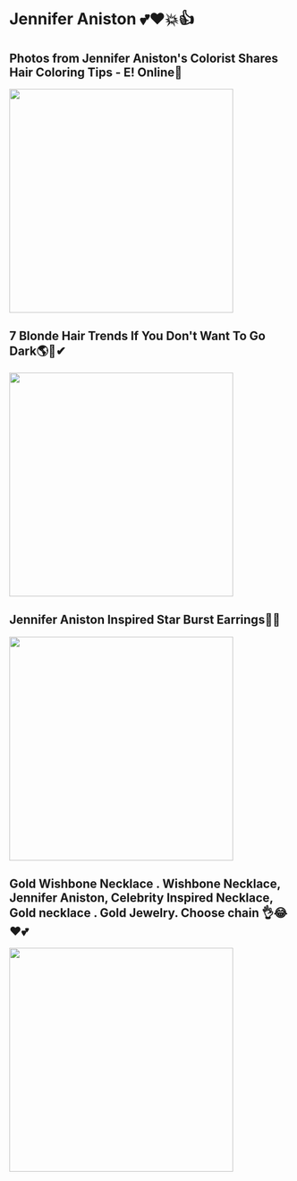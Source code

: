 # Jennifer Aniston  💕❤💥👍

## Photos from Jennifer Aniston's Colorist Shares Hair Coloring Tips - E! Online💛
<img src="https://i.pinimg.com/564x/eb/15/1c/eb151c8846e2dfc60092c23897e71ad0.jpg"   width="400"/>


## 7 Blonde Hair Trends If You Don't Want To Go Dark🌎🌿✔
<img src="https://i.pinimg.com/564x/65/46/5e/65465e910ecffd32934c326295d109aa.jpg"   width="400"/>

## Jennifer Aniston Inspired Star Burst Earrings💋😢
<img src="https://i.pinimg.com/564x/52/eb/0f/52eb0f71b9410e2b365c1b65f4dcf3be.jpg"   width="400"/>

## Gold Wishbone Necklace . Wishbone Necklace, Jennifer Aniston, Celebrity Inspired Necklace, Gold necklace . Gold Jewelry. Choose chain 👌😂❤💕
<img src="https://i.pinimg.com/564x/45/15/c2/4515c261469eaad8a0d60d164f7bb76d.jpg"   width="400"/>

